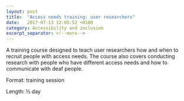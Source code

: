 ```yaml
---
layout: post
title:  "Access needs training: user researchers"
date:   2017-07-13 12:05:52 +0100
category: Accessibility and inclusion
excerpt_separator: <!--more-->
---
```


A training course designed to teach user researchers how and when to recruit people with access needs. The course also covers conducting research with people who have different access needs and how to communicate with deaf people.

Format: training session

Length: ½ day
